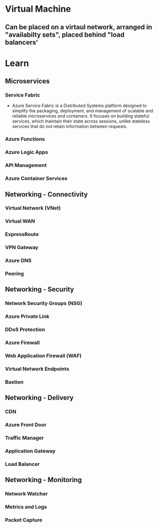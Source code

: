 # Virtual Machine
## Can be placed on a virtaul network, arranged in "availabilty sets", placed behind "load balancers'


# Learn
## Microservices
### Service Fabric
* Azure Service Fabric is a Distributed Systems platform designed to simplify the packaging, deployment, and management of scalable and reliable microservices and containers. It focuses on building stateful services, which maintain their state across sessions, unlike stateless services that do not retain information between requests.
### Azure Functions
### Azure Logic Apps
### API Management
### Azure Container Services

## Networking - Connectivity
### Virtual Network (VNet)
### Virtual WAN
### ExpressRoute
### VPN Gateway
### Azure DNS
### Peering

## Networking - Security
### Network Security Groups (NSG)
### Azure Private Link
### DDoS Protection
### Azure Firewall
### Web Application Firewall (WAF)
### Virtual Network Endpoints
### Bastion

## Networking - Delivery
### CDN
### Azure Front Door
### Traffic Manager
### Application Gateway
### Load Balancer

## Networking - Monitoring
### Network Watcher
### Metrics and Logs
### Packet Capture

